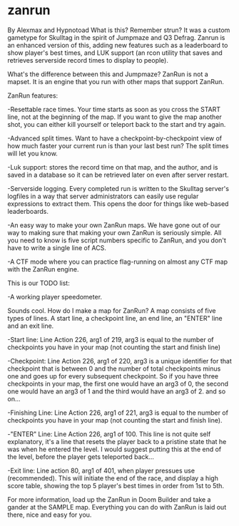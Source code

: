 zanrun
======

By Alexmax and Hypnotoad
What is this?
Remember strun? It was a custom gametype for Skulltag in the spirit of Jumpmaze and Q3 Defrag.
Zanrun is an enhanced version of this, adding new features such as a leaderboard to show player's best times, and LUK support (an rcon utility that saves and retrieves serverside record times to display to people).

What's the difference between this and Jumpmaze?
ZanRun is not a mapset.  It is an engine that you run with other maps that support ZanRun.

ZanRun features:

 -Resettable race times.  Your time starts as soon as you cross the START line, not at the beginning of the map. If you want to give the map another shot, you can either kill yourself or teleport back to the start and try again.    

 -Advanced split times.  Want to have a checkpoint-by-checkpoint view of how much faster your current run is than your last best run? The split times will let you know.
  
 -Luk support: stores the record time on that map, and the author, and is saved in a database so it can be retrieved later on even after server restart.
	
 -Serverside logging.  Every completed run is written to the Skulltag server's logfiles in a way that server administrators can easily use regular expressions to extract them.  This opens the door for things like web-based leaderboards.

 -An easy way to make your own ZanRun maps.  We have gone out of our way to making sure that making your own ZanRun is seriously simple. All you need to know is five script numbers specific to ZanRun, and you don't have to write a single line of ACS.

 -A CTF mode where you can practice flag-running on almost any CTF map with the ZanRun engine.

This is our TODO list:

 -A working player speedometer.

Sounds cool.  How do I make a map for ZanRun?
A map consists of five types of lines.  A start line, a checkpoint line, an end line, an "ENTER" line and an exit line.

 -Start line: Line Action 226, arg1 of 219, arg3 is equal to the number of checkpoints you have in your map (not counting the start and finish line)

 -Checkpoint: Line Action 226, arg1 of 220, arg3 is a unique identifier for that checkpoint that is between 0 and the number of total checkpoints minus one and goes up for every subsequent checkpoint.  So if you have three checkpoints in your map, the first one would have an arg3 of 0, the second one would have an arg3 of 1 and the third would have an arg3 of 2. and so on...

 -Finishing Line: Line Action 226, arg1 of 221, arg3 is equal to the number of checkpoints you have in your map (not counting the start and finish line).

 -"ENTER" Line: Line Action 226, arg1 of 100.  This line is not quite self explanatory, it's a line that resets the player back to a pristine state that he was when he entered the level.  I would suggest putting this at the end of the level, before the player gets teleported back...
	
 -Exit line: Line action 80, arg1 of 401, when player pressues use (recommended). This will initiate the end of the race, and display a high score table, showing the top 5 player's best times in order from 1st to 5th. 

For more information, load up the ZanRun in Doom Builder and take a gander at the SAMPLE map.  Everything you can do with ZanRun is laid out there, nice and easy for you.
